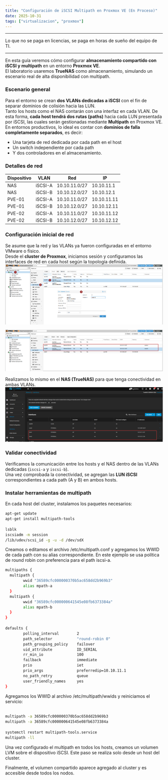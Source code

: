 ```yaml
---
title: "Configuración de iSCSI Multipath en Proxmox VE (En Proceso)"
date: 2025-10-31
tags: ["virtualizacion", "proxmox"]
---
```

---
Lo que no se paga en licencias, se paga en horas de sueño del equipo de TI.

---
En esta guía veremos cómo configurar **almacenamiento compartido con iSCSI y multipath** en un entorno **Proxmox VE**.  
El laboratorio usaremos **TrueNAS** como almacenamiento, simulando un escenario real de alta disponibilidad con multipath.

### Escenario general
Para el entorno se crean **dos VLANs dedicadas a iSCSI** con el fin de separar dominios de colisión hacia las LUN.  
Tanto los hosts como el NAS contarán con una interfaz en cada VLAN.
De esta forma, **cada host tendrá dos rutas (paths)** hacia cada LUN presentada por iSCSI, las cuales serán gestionadas mediante **Multipath** en Proxmox VE.
En entornos productivos, lo ideal es contar con **dominios de falla completamente separados**, es decir:
- Una tarjeta de red dedicada por cada path en el host  
- Un switch independiente por cada path  
- Y dos controladores en el almacenamiento.

### Detalles de red
| Dispositivo | VLAN | Red | IP |
|--------------|------|-----|----|
| NAS | iSCSI-A | 10.10.11.0/27 | 10.10.11.1 |
| NAS | iSCSI-B | 10.10.12.0/27 | 10.10.12.1 |
| PVE-01 | iSCSI-A | 10.10.11.0/27 | 10.10.11.11 |
| PVE-01 | iSCSI-B | 10.10.12.0/27 | 10.10.12.11 |
| PVE-02 | iSCSI-A | 10.10.11.0/27 | 10.10.11.12 |
| PVE-02 | iSCSI-B | 10.10.12.0/27 | 10.10.12.12 |

### Configuración inicial de red
Se asume que la red y las VLANs ya fueron configuradas en el entorno VMware o físico.  
Desde el **cluster de Proxmox**, iniciamos sesión y configuramos las interfaces de red en cada host según la topología definida.
![img1](img1.png)

![img2](img2.png)

Realizamos lo mismo en el **NAS (TrueNAS)** para que tenga conectividad en ambas VLANs.
![img3](img3.png)

### Validar conectividad
Verificamos la comunicación entre los hosts y el NAS dentro de las VLANs dedicadas (`iscsi-a` y `iscsi-b`).  
Una vez comprobada la conectividad, se agregan las **LUN iSCSI** correspondientes a cada path (A y B) en ambos hosts.


### Instalar herramientas de multipath
En cada host del cluster, instalamos los paquetes necesarios:
```bash
apt-get update
apt-get install multipath-tools

lsblk
iscsiadm -m session
/lib/udev/scsi_id -g -u -d /dev/sdX
```
Creamos o editamos el archivo /etc/multipath.conf y agregamos los WWID de cada path con su alias correspondiente.
En este ejemplo se usa política de round robin con preferencia para el path iscsi-a.

```bash
multipaths {
  multipath {
        wwid "36589cfc000000370b5ac658dd2b969b3"
        alias mpath-a
  }
  multipath {
        wwid "36589cfc000000641545e08fb6373384a"
        alias mpath-b
  }
}

defaults {
        polling_interval        2
        path_selector           "round-robin 0"
        path_grouping_policy    failover
        uid_attribute           ID_SERIAL
        rr_min_io               100
        failback                immediate
        prio                    iet
        prio_args               preferredip=10.10.11.1
        no_path_retry           queue
        user_friendly_names     yes
}
```
Agregamos los WWID al archivo /etc/multipath/wwids y reiniciamos el servicio:
```bash

multipath -a 36589cfc000000370b5ac658dd2b969b3
multipath -a 36589cfc000000641545e08fb6373384a

systemctl restart multipath-tools.service
multipath -ll
```

Una vez configurado el multipath en todos los hosts, creamos un volumen LVM sobre el dispositivo iSCSI.
Este paso se realiza solo desde un host del cluster.


Finalmente, el volumen compartido aparece agregado al cluster y es accesible desde todos los nodos.